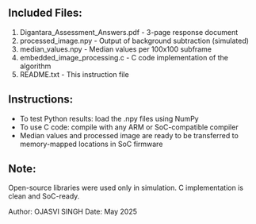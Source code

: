 Included Files:
---------------
1. Digantara_Assessment_Answers.pdf   - 3-page response document
2. processed_image.npy                - Output of background subtraction (simulated)
3. median_values.npy                 - Median values per 100x100 subframe
4. embedded_image_processing.c       - C code implementation of the algorithm
5. README.txt                         - This instruction file

Instructions:
-------------
- To test Python results: load the .npy files using NumPy
- To use C code: compile with any ARM or SoC-compatible compiler
- Median values and processed image are ready to be transferred to memory-mapped locations in SoC firmware

Note:
-----
Open-source libraries were used only in simulation. C implementation is clean and SoC-ready.

Author: OJASVI SINGH
Date: May 2025
